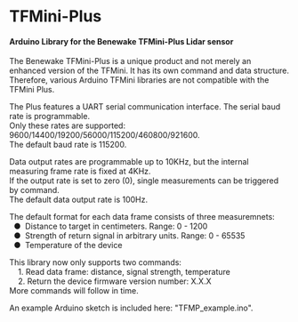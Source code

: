 # TFMini-Plus
#### Arduino Library for the Benewake TFMini-Plus Lidar sensor

The Benewake TFMini-Plus is a unique product and not merely an enhanced version of the TFMini. It has its own command and data structure. Therefore, various Arduino TFMini libraries are not compatible with the TFMini Plus.

The Plus features a UART serial communication interface. The serial baud rate is programmable.
<br />Only these rates are supported: 9600/14400/19200/56000/115200/460800/921600.
<br />The default baud rate is 115200.

Data output rates are programmable up to 10KHz, but the internal measuring frame rate is fixed at 4KHz.
<br />If the output rate is set to zero (0), single measurements can be triggered by command.
<br />The default data output rate is 100Hz.

The default format for each data frame consists of three measuremnets:
<br />&nbsp;&nbsp;&#9679;&nbsp;  Distance to target in centimeters. Range: 0 - 1200
<br />&nbsp;&nbsp;&#9679;&nbsp;  Strength of return signal in arbitrary units. Range: 0 - 65535
<br />&nbsp;&nbsp;&#9679;&nbsp;  Temperature of the device


This library now only supports two commands:
<br />&nbsp;&nbsp;&nbsp;  1. Read data frame: distance, signal strength, temperature
<br />&nbsp;&nbsp;&nbsp;  2. Return the device firmware version number: X.X.X
<br />More commands will follow in time.

An example Arduino sketch is included here: "TFMP_example.ino".
